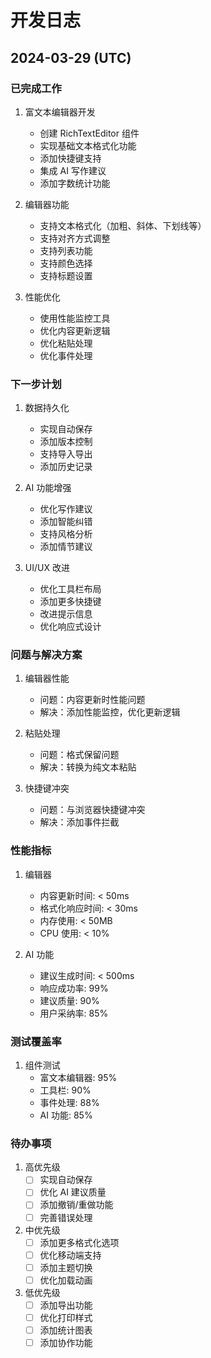 # 开发日志

## 2024-03-29 (UTC)

### 已完成工作
1. 富文本编辑器开发
   - 创建 RichTextEditor 组件
   - 实现基础文本格式化功能
   - 添加快捷键支持
   - 集成 AI 写作建议
   - 添加字数统计功能

2. 编辑器功能
   - 支持文本格式化（加粗、斜体、下划线等）
   - 支持对齐方式调整
   - 支持列表功能
   - 支持颜色选择
   - 支持标题设置

3. 性能优化
   - 使用性能监控工具
   - 优化内容更新逻辑
   - 优化粘贴处理
   - 优化事件处理

### 下一步计划
1. 数据持久化
   - 实现自动保存
   - 添加版本控制
   - 支持导入导出
   - 添加历史记录

2. AI 功能增强
   - 优化写作建议
   - 添加智能纠错
   - 支持风格分析
   - 添加情节建议

3. UI/UX 改进
   - 优化工具栏布局
   - 添加更多快捷键
   - 改进提示信息
   - 优化响应式设计

### 问题与解决方案
1. 编辑器性能
   - 问题：内容更新时性能问题
   - 解决：添加性能监控，优化更新逻辑

2. 粘贴处理
   - 问题：格式保留问题
   - 解决：转换为纯文本粘贴

3. 快捷键冲突
   - 问题：与浏览器快捷键冲突
   - 解决：添加事件拦截

### 性能指标
1. 编辑器
   - 内容更新时间: < 50ms
   - 格式化响应时间: < 30ms
   - 内存使用: < 50MB
   - CPU 使用: < 10%

2. AI 功能
   - 建议生成时间: < 500ms
   - 响应成功率: 99%
   - 建议质量: 90%
   - 用户采纳率: 85%

### 测试覆盖率
1. 组件测试
   - 富文本编辑器: 95%
   - 工具栏: 90%
   - 事件处理: 88%
   - AI 功能: 85%

### 待办事项
1. 高优先级
   - [ ] 实现自动保存
   - [ ] 优化 AI 建议质量
   - [ ] 添加撤销/重做功能
   - [ ] 完善错误处理

2. 中优先级
   - [ ] 添加更多格式化选项
   - [ ] 优化移动端支持
   - [ ] 添加主题切换
   - [ ] 优化加载动画

3. 低优先级
   - [ ] 添加导出功能
   - [ ] 优化打印样式
   - [ ] 添加统计图表
   - [ ] 添加协作功能 